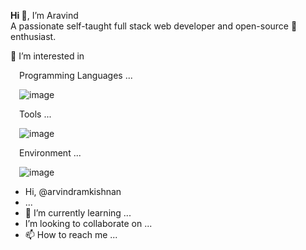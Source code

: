 <b>Hi 👋</b>, I’m Aravind<br>
A passionate self-taught full stack web developer and open-source 💞️ enthusiast.

👀 I’m interested in 

&emsp;Programming Languages ...

&emsp;![image](https://user-images.githubusercontent.com/111303902/184696681-d272d279-e101-44eb-b034-ad4681470aad.png)

&emsp;Tools ...

&emsp;![image](https://user-images.githubusercontent.com/111303902/184692206-3219613d-9bfe-404f-8fe6-72e2d4733ec2.png)

&emsp;Environment ...

&emsp;![image](https://user-images.githubusercontent.com/111303902/184695833-36776ecb-a548-4720-a975-5589a38abe14.png)




-  Hi,  @arvindramkishnan
-  ...
- 🌱 I’m currently learning ...
-  I’m looking to collaborate on ...
- 📫 How to reach me ...

<!---
arvindramkishnan/arvindramkishnan is a ✨ special ✨ repository because its `README.md` (this file) appears on your GitHub profile.
You can click the Preview link to take a look at your changes.
--->
